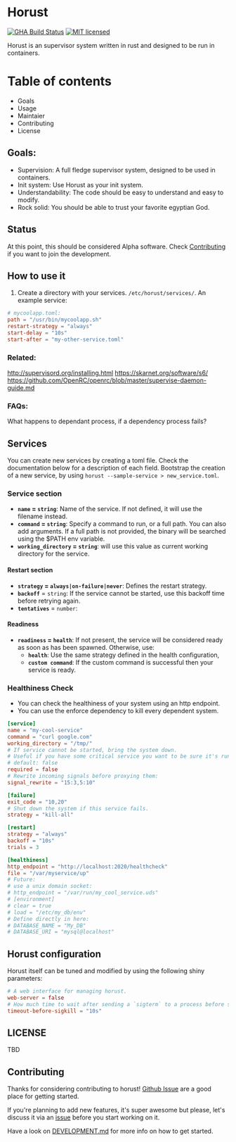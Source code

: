 # Horust
[![GHA Build Status](https://github.com/FedericoPonzi/horust/workflows/CI/badge.svg)](https://github.com/FedericoPonzi/horust/actions?query=workflow%3ACI)
[![MIT licensed](https://img.shields.io/badge/license-MIT-blue.svg)](./LICENSE)

Horust is an supervisor system written in rust and designed to be run in containers. 

# Table of contents
* Goals
* Usage
* Maintaier
* Contributing
* License

## Goals:
* Supervision: A full fledge supervisor system, designed to be used in containers.
* Init system: Use Horust as your init system.
* Understandability: The code should be easy to understand and easy to modify.
* Rock solid: You should be able to trust your favorite egyptian God.

## Status
At this point, this should be considered Alpha software. 
Check [Contributing](CONTRIBUTING.md) if you want to join the development.

## How to use it
1. Create a directory with your services. `/etc/horust/services/`.
An example service:
```toml
# mycoolapp.toml:
path = "/usr/bin/mycoolapp.sh"
restart-strategy = "always"
start-delay = "10s"
start-after = "my-other-service.toml"
``` 

### Related:
http://supervisord.org/installing.html
https://skarnet.org/software/s6/
https://github.com/OpenRC/openrc/blob/master/supervise-daemon-guide.md

### FAQs:
What happens to dependant process, if a dependency process fails?

## Services
You can create new services by creating a toml file. Check the documentation below for a description of each field.
Bootstrap the creation of a new service, by using `horust --sample-service > new_service.toml`.
 
### Service section
* **`name` = `string`**: Name of the service. If not defined, it will use the filename instead.
* **`command` = `string`**: Specify a command to run, or a full path. You can also add arguments. If a full path is not provided, the binary will be searched using the $PATH env variable.
* **`working_directory` = `string`**: will use this value as current working directory for the service.

#### Restart section
* **`strategy` = `always|on-failure|never`**: Defines the restart strategy.
* **`backoff`** = `string`: If the service cannot be started, use this backoff time before retrying again.
* **`tentatives`** = `number`:

#### Readiness
* **`readiness` = `health`**: If not present, the service will be considered ready as soon as has been spawned. Otherwise, use:
    * **`health`**: Use the same strategy defined in the health configuration, 
    * **`custom command`**: If the custom command is successful then your service is ready.

### Healthiness Check
 * You can check the healthiness of your system using an http endpoint.
 * You can use the enforce dependency to kill every dependent system.

```toml
[service]
name = "my-cool-service"
command = "curl google.com"
working_directory = "/tmp/"
# If service cannot be started, bring the system down.
# Useful if you have some critical service you want to be sure it's running.
# default: false
required = false
# Rewrite incoming signals before proxying them:
signal_rewrite = "15:3,5:10"

[failure]
exit_code = "10,20"
# Shut down the system if this service fails.
strategy = "kill-all"

[restart]
strategy = "always"
backoff = "10s"
trials = 3

[healthiness]
http_endpoint = "http://localhost:2020/healthcheck"
file = "/var/myservice/up"
# Future:
# use a unix domain socket:
# http_endpoint = "/var/run/my_cool_service.uds"
# [environment]
# clear = true
# load = "/etc/my_db/env"
# Define directly in here:
# DATABASE_NAME = "My_DB"
# DATABASE_URI = "mysql@localhost"
```

## Horust configuration
Horust itself can be tuned and modified by using the following shiny parameters:
```toml
# A web interface for managing horust.
web-server = false
# How much time to wait after sending a `sigterm` to a process before sending a SIGKILL.
timeout-before-sigkill = "10s"
```

## LICENSE
TBD

## Contributing
Thanks for considering contributing to horust! 
[Github Issue](https://github.com/FedericoPonzi/horust/issues) are a good place for getting started. 

If you're planning to add new features, it's super awesome but please, let's discuss it via an [issue](https://github.com/FedericoPonzi/Horust/issues/new) before you start working on it.

Have a look on [DEVELOPMENT.md](https://github.com/FedericoPonzi/Horust/blob/master/DEVELOPMENT.md) for more info on how to get started.
